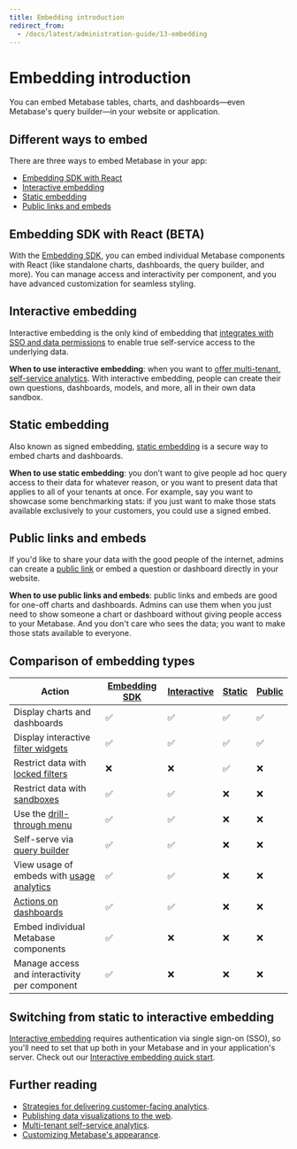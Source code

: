 ```yaml
---
title: Embedding introduction
redirect_from:
  - /docs/latest/administration-guide/13-embedding
---
```


# Embedding introduction

You can embed Metabase tables, charts, and dashboards—even Metabase's query builder—in your website or application.

## Different ways to embed

There are three ways to embed Metabase in your app:

- [Embedding SDK with React](#embedding-sdk-with-react-beta)
- [Interactive embedding](#interactive-embedding)
- [Static embedding](#static-embedding)
- [Public links and embeds](#public-links-and-embeds)

## Embedding SDK with React (BETA)

With the [Embedding SDK](./embedded-analytics-sdk/introduction.md), you can embed individual Metabase components with React (like standalone charts, dashboards, the query builder, and more). You can manage access and interactivity per component, and you have advanced customization for seamless styling.

## Interactive embedding

Interactive embedding is the only kind of embedding that [integrates with SSO and data permissions](./interactive-embedding.md) to enable true self-service access to the underlying data.

**When to use interactive embedding**: when you want to [offer multi-tenant, self-service analytics](https://www.metabase.com/blog/why-full-app-embedding). With interactive embedding, people can create their own questions, dashboards, models, and more, all in their own data sandbox.

## Static embedding

Also known as signed embedding, [static embedding](./static-embedding.md) is a secure way to embed charts and dashboards.

**When to use static embedding**: you don’t want to give people ad hoc query access to their data for whatever reason, or you want to present data that applies to all of your tenants at once. For example, say you want to showcase some benchmarking stats: if you just want to make those stats available exclusively to your customers, you could use a signed embed.

## Public links and embeds

If you'd like to share your data with the good people of the internet, admins can create a [public link](../questions/sharing/public-links.md) or embed a question or dashboard directly in your website.

**When to use public links and embeds**: public links and embeds are good for one-off charts and dashboards. Admins can use them when you just need to show someone a chart or dashboard without giving people access to your Metabase. And you don't care who sees the data; you want to make those stats available to everyone.

## Comparison of embedding types

| Action                                                                                                                          | [Embedding SDK](./embedding-sdk-introduction.md) | [Interactive](./interactive-embedding.md) | [Static](./static-embedding.md) | [Public](../questions/sharing/public-links.md) |
| ------------------------------------------------------------------------------------------------------------------------------- | ------------------------------------------------ | ----------------------------------------- | ------------------------------- | ---------------------------------------------- |
| Display charts and dashboards                                                                                                   | ✅                                               | ✅                                        | ✅                              | ✅                                             |
| Display interactive [filter widgets](https://www.metabase.com/glossary/filter_widget)                                           | ✅                                               | ✅                                        | ✅                              | ✅                                             |
| Restrict data with [locked filters](./static-embedding-parameters.md#restricting-data-in-a-static-embed-with-locked-parameters) | ❌                                               | ❌                                        | ✅                              | ❌                                             |
| Restrict data with [sandboxes](../permissions/data-sandboxes.md)                                                                | ✅                                               | ✅                                        | ❌                              | ❌                                             |
| Use the [drill-through menu](https://www.metabase.com/learn/questions/drill-through)                                            | ✅                                               | ✅                                        | ❌                              | ❌                                             |
| Self-serve via [query builder](https://www.metabase.com/glossary/query_builder)                                                 | ✅                                               | ✅                                        | ❌                              | ❌                                             |
| View usage of embeds with [usage analytics](../usage-and-performance-tools/usage-analytics.md)                                  | ✅                                               | ✅                                        | ❌                              | ❌                                             |
| [Actions on dashboards](../dashboards/actions.md)                                                                               | ✅                                               | ✅                                        | ❌                              | ❌                                             |
| Embed individual Metabase components                                                                                            | ✅                                               | ❌                                        | ❌                              | ❌                                             |
| Manage access and interactivity per component                                                                                   | ✅                                               | ❌                                        | ❌                              | ❌                                             |

## Switching from static to interactive embedding

[Interactive embedding](./interactive-embedding.md) requires authentication via single sign-on (SSO), so you'll need to set that up both in your Metabase and in your application's server. Check out our [Interactive embedding quick start](https://www.metabase.com/learn/customer-facing-analytics/interactive-embedding-quick-start).

## Further reading

- [Strategies for delivering customer-facing analytics](https://www.metabase.com/learn/embedding/embedding-overview).
- [Publishing data visualizations to the web](https://www.metabase.com/learn/embedding/embedding-charts-and-dashboards).
- [Multi-tenant self-service analytics](https://www.metabase.com/learn/embedding/multi-tenant-self-service-analytics).
- [Customizing Metabase's appearance](../configuring-metabase/appearance.md).
